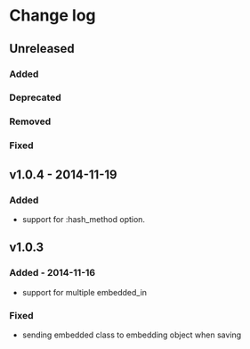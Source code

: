# Change log

## Unreleased

### Added

### Deprecated

### Removed

### Fixed

## v1.0.4 - 2014-11-19

### Added

- support for :hash_method option.

## v1.0.3

### Added - 2014-11-16

- support for multiple embedded_in

### Fixed

- sending embedded class to embedding object when saving
